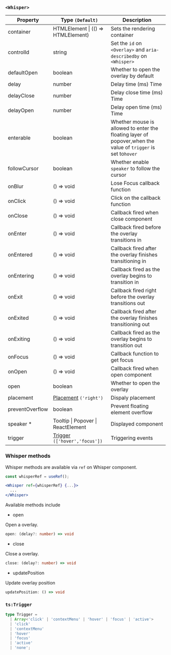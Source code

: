 ### `<Whisper>`

| Property        | Type `(Default)`                                       | Description                                                                                                  |
| --------------- | ------------------------------------------------------ | ------------------------------------------------------------------------------------------------------------ |
| container       | HTMLElement \| (() => HTMLElement)                     | Sets the rendering container                                                                                 |
| controlId       | string                                                 | Set the `id` on `<Overlay>` and `aria-describedby` on `<Whisper>`                                            |
| defaultOpen     | boolean                                                | Whether to open the overlay by default                                                                       |
| delay           | number                                                 | Delay time (ms) Time                                                                                         |
| delayClose      | number                                                 | Delay close time (ms) Time                                                                                   |
| delayOpen       | number                                                 | Delay open time (ms) Time                                                                                    |
| enterable       | boolean                                                | Whether mouse is allowed to enter the floating layer of popover,when the value of `trigger` is set to`hover` |
| followCursor    | boolean                                                | Whether enable `speaker` to follow the cursor                                                                |
| onBlur          | () => void                                             | Lose Focus callback function                                                                                 |
| onClick         | () => void                                             | Click on the callback function                                                                               |
| onClose         | () => void                                             | Callback fired when close component                                                                          |
| onEnter         | () => void                                             | Callback fired before the overlay transitions in                                                             |
| onEntered       | () => void                                             | Callback fired after the overlay finishes transitioning in                                                   |
| onEntering      | () => void                                             | Callback fired as the overlay begins to transition in                                                        |
| onExit          | () => void                                             | Callback fired right before the overlay transitions out                                                      |
| onExited        | () => void                                             | Callback fired after the overlay finishes transitioning out                                                  |
| onExiting       | () => void                                             | Callback fired as the overlay begins to transition out                                                       |
| onFocus         | () => void                                             | Callback function to get focus                                                                               |
| onOpen          | () => void                                             | Callback fired when open component                                                                           |
| open            | boolean                                                | Whether to open the overlay                                                                                  |
| placement       | [Placement](#code-ts-placement-code) `('right')`       | Dispaly placement                                                                                            |
| preventOverflow | boolean                                                | Prevent floating element overflow                                                                            |
| speaker \*      | Tooltip \| Popover \| ReactElement                     | Displayed component                                                                                          |
| trigger         | [Trigger](#code-ts-trigger-code) `(['hover','focus'])` | Triggering events                                                                                            |

### Whisper methods

Whisper methods are available via `ref` on Whisper component.

```jsx
const whisperRef = useRef();

<Whisper ref={whisperRef} {...}>
  ...
</Whisper>
```

Available methods include

- open

Open a overlay.

```ts
open: (delay?: number) => void
```

- close

Close a overlay.

```ts
close: (delay?: number) => void
```

- updatePosition

Update overlay position

```ts
updatePosition: () => void
```

### `ts:Trigger`

```ts
type Trigger =
  | Array<'click' | 'contextMenu' | 'hover' | 'focus' | 'active'>
  | 'click'
  | 'contextMenu'
  | 'hover'
  | 'focus'
  | 'active'
  | 'none';
```
